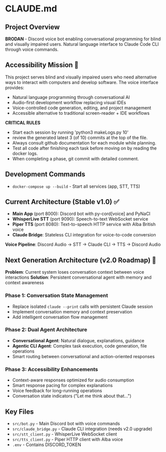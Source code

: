 # CLAUDE.md

## Project Overview
**BRODAN** - Discord voice bot enabling conversational programming for blind and visually impaired users. Natural language interface to Claude Code CLI through voice commands.

## Accessibility Mission 🦾
This project serves blind and visually impaired users who need alternative ways to interact with computers and develop software. The voice interface provides:
- Natural language programming through conversational AI
- Audio-first development workflow replacing visual IDEs  
- Voice-controlled code generation, editing, and project management
- Accessible alternative to traditional screen-reader + IDE workflows

**CRITICAL RULES**
- Start each session by running 'python3 makeLogs.py 10' 
- review the generated latest 3 (of 10) commits at the top of the file.
- Always consult github documentation for each module while planning. 
- Test all code after finishing each task before moving on by reading the docker logs. 
- When completing a phase, git commit with detailed comment.

## Development Commands
- `docker-compose up --build` - Start all services (app, STT, TTS)

## Current Architecture (Stable v1.0) ✅
- **Main App** (port 8000): Discord bot with py-cord[voice] and PyNaCl
- **WhisperLive STT** (port 9090): Speech-to-text WebSocket service  
- **Piper TTS** (port 8080): Text-to-speech HTTP service with Alba British voice
- **Claude Bridge**: Stateless CLI integration for voice-to-code conversion

**Voice Pipeline**: Discord Audio → STT → Claude CLI → TTS → Discord Audio

## Next Generation Architecture (v2.0 Roadmap) 🚀
**Problem**: Current system loses conversation context between voice interactions
**Solution**: Persistent conversational agent with memory and context awareness

### Phase 1: Conversation State Management
- Replace isolated `claude --print` calls with persistent Claude session
- Implement conversation memory and context preservation
- Add intelligent conversation flow management

### Phase 2: Dual Agent Architecture
- **Conversational Agent**: Natural dialogue, explanations, guidance
- **Agentic CLI Agent**: Complex task execution, code generation, file operations
- Smart routing between conversational and action-oriented responses

### Phase 3: Accessibility Enhancements
- Context-aware responses optimized for audio consumption
- Smart response pacing for complex explanations
- Voice feedback for long-running operations
- Conversation state indicators ("Let me think about that...")

## Key Files
- `src/bot.py` - Main Discord bot with voice commands
- `src/claude_bridge.py` - Claude CLI integration (needs v2.0 upgrade)
- `src/stt_client.py` - WhisperLive WebSocket client
- `src/tts_client.py` - Piper HTTP client with Alba voice
- `.env` - Contains DISCORD_TOKEN
